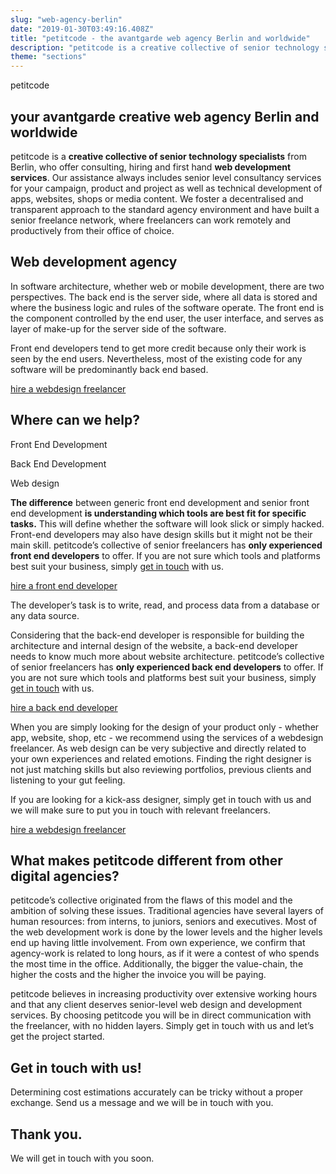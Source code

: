 ```yaml
---
slug: "web-agency-berlin"
date: "2019-01-30T03:49:16.408Z"
title: "petitcode - the avantgarde web agency Berlin and worldwide"
description: "petitcode is a creative collective of senior technology specialists. Whether you need a webdesign freelancer or a complete software solution, we only offer the best."
theme: "sections"
---
```


<Sections>
<Section>
<Columns>
<ColumnContent>

<KnockoutText>petitcode</KnockoutText>

# your avantgarde creative web agency Berlin and worldwide

petitcode is a **creative collective of senior technology specialists** from Berlin, who offer consulting, hiring and first hand **web development services**. Our assistance always includes senior level consultancy services for your campaign, product and project as well as technical development of apps, websites, shops or media content. We foster a decentralised and transparent approach to the standard agency environment and have built a senior freelance network, where freelancers can work remotely and productively from their office of choice.
</ColumnContent>
<ColumnImage file="med-badr-chemmaoui-630239-unsplash.jpg" alt="our decentralised web agency structure will help you connect to top quality freelancers">
</ColumnImage>
</Columns>
</Section>
<Section>
<Columns reverse contentWidth="6">
<ColumnContent>

# Web development agency

In software architecture, whether web or mobile development, there are two perspectives. The back end is the server side, where all data is stored and where the business logic and rules of the software operate. The front end is the component controlled by the end user, the user interface, and serves as layer of make-up for the server side of the software.

Front end developers tend to get more credit because only their work is seen by the end users. Nevertheless, most of the existing code for any software will be predominantly back end based.

[hire a webdesign freelancer](#contact)

</ColumnContent>
<ColumnImage file="irfan-simsar-1144378-unsplash.jpg" alt="petitcode’s web design agency only executes state-of-the-art solutions">
</ColumnImage>
</Columns>

<Columns contentWidth="6">
<ColumnContent>

# Where can we help?

<Carousel>
<CarouselNavigation>

Front End Development

Back End Development

Web design

</CarouselNavigation>
<CarouselSlides>
<CarouselSlide>

**The difference** between
generic front end development and senior front end development **is understanding
which tools are best fit for specific tasks.**
This will define whether the software will look slick or simply
hacked. Front-end developers may also have design skills but it might
not be their main skill. petitcode’s
collective of senior freelancers has **only
experienced front end developers**
to offer. If you are not sure which tools and platforms best suit
your business, simply [get in touch](/contact) with us.

[hire a front end developer](#contact)

</CarouselSlide>
<CarouselSlide>

The developer’s task is to write, read, and process data from a
database or any data source.

Considering that the back-end developer is responsible for building the
architecture and internal design of the website, a back-end developer
needs to know much more about website architecture. petitcode’s
collective of senior freelancers has **only
experienced back end developers**
to offer. If you are not sure which tools and platforms best suit
your business, simply [get in touch](http://de-en/contact) with us.

[hire a back end developer](#contact)

</CarouselSlide>
<CarouselSlide>

When you are simply looking for the design of your product only - whether
app, website, shop, etc - we recommend using the services of a
webdesign freelancer. As web design can be very subjective and
directly related to your own experiences and related emotions.
Finding the right designer is not just matching skills but also
reviewing portfolios, previous clients and listening to your gut
feeling.

If you are looking for a kick-ass designer, simply get in touch with us
and we will make sure to put you in touch with relevant freelancers.

[hire a webdesign freelancer](#contact)

</CarouselSlide>
</CarouselSlides>
</Carousel>
</ColumnContent>
<ColumnImage file="joshua-aragon-1280300-unsplash.jpg" alt="petitcode’s web design agency only executes state-of-the-art solutions">
</ColumnImage>
</Columns>
</Section>
<Section>
<SectionContent>
<Centered>

# What makes petitcode different from other digital agencies?

petitcode’s collective originated from the flaws of this model and the ambition
of solving these issues. Traditional agencies have several layers of
human resources: from interns, to juniors, seniors and executives.
Most of the web development work is done by the lower levels and the
higher levels end up having little involvement. From own experience,
we confirm that agency-work is related to long hours, as if it were a
contest of who spends the most time in the office. Additionally, the
bigger the value-chain, the higher the costs and the higher the
invoice you will be paying.

petitcode believes in increasing productivity over extensive working hours and
that any client deserves senior-level web design and development
services. By choosing petitcode you will be in direct communication
with the freelancer, with no hidden layers. Simply get in touch with
us and let’s get the project started.

</Centered>
</SectionContent>
</Section>
<Section inverted scrollId="contact">
<SectionContent>
<ClientForm scrollTo="contact">
<FormIntro>

# Get in touch with us!

Determining cost estimations accurately can be tricky without a proper exchange. Send us a message and we will be in touch with you.

</FormIntro>
<FormSuccess>

# Thank you.

We will get in touch with you soon.

</FormSuccess>
</ClientForm>
</SectionContent>
</Section>
</Sections>
